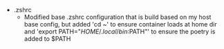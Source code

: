 - .zshrc
	- Modified base .zshrc configuration that is build based on my host base config, but added 'cd ~' to ensure container loads at home dir and 'export PATH="$HOME/.local/bin:$PATH"' to ensure the poetry is added to $PATH
